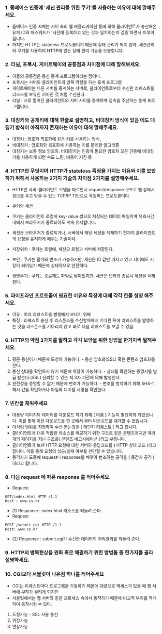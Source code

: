 ### 1. 폼베이스 인증에 '세션 관리를 위한 쿠키'를 사용하는 이유에 대해 말해주세요.
- 폼베이스 인증 자체는 서버 측의 웹 애플리케이션 등에 의해 클라이언트가 송신해온 유저 ID와 패스워드가 '사전에 등록하고 있는 것과 일치하는지 검증'하면서 이루어집니다.
- 하지만 HTTP는 stateless 프로토콜이기 때문에 상태 관리가 되지 않아, 세션관리와 쿠키를 사용하여 HTTP에 없는 상태 관리 기능을 보충합니다.

### 2. 터널, 프록시, 게이트웨이의 공통점과 차이점에 대해 말해보세요.
- 이들의 공통점은 통신 중계 프로그램이라는 점이다.
- 프록시는 서버와 클라이언트의 양쪽 역할을 하는 중계 프로그램
- 게이트웨이는 다른 서버를 중계하는 서버로, 클라이언트로부터 수신한 리퀘스트를 리소스를 보유한 서버인 것 처럼 수신한다.
- 터널 : 서로 쩔어진 클라이언트와 서버 사이를 중계하며 접속을 주선하는 중계 프로그램이다.

### 3. 대칭키와 공개키에 대해 한줄로 설명하고, 비대칭키 방식이 있음 에도 대칭키 방식이 아직까지 존재하는 이유에 대해 말해주세요.
- 대칭키 : 암호화 복호화에 같은 키를 사용하는 방식,
- 비대칭키 : 암호화와 복호화에 사용하는 키를 분리한 알고리즘
- 대칭키는 보통 정보 암호화, 비대칭키는 인증이 필요한 암호화 모든 인증에 비대칭 키를 사용하게 되면 속도 느림, 비용이 커짐 등

### 4. HTTP란 무엇이며 HTTP가 stateless 특징을 가지는 이유와 이를 보안하기 위해서 사용하는 2가지 기술의 차이점 2가지를 설명해주세요.
- HTTP란 서버-클라이언트 모델을 따르면서 request/response 구조로 웹 상에서 정보를 주고 받을 수 있는 TCP/IP 기반으로 작동하는 프로토콜이다.
- 쿠키와 세션
- 쿠키는 클라이언트 로컬에 key-value 쌍으로 저장되는 데이터 파일이며 유효시간 내에서 브라우저가 종료되어도 계속 유지합니다.
- 세션은 브라우저가 종료되거나, 서버에서 해당 세션을 삭제하기 전까지 클라이언트의 요청을 유지하게 해주는 기술이다.

- 저장위차 : 쿠키는 로컬에, 세션으 로컬과 서버에 저장된다.
- 보안 : 쿠키는 탈취와 변조가 가능하지만, 세션은 ID 값만 가지고 있고 서버에도 저장이 되어있기 때문에 상대적으로 안전하다.
- 생명주기 : 쿠키는 종료해도 파일로 남아있지만, 세션은 브라워 종료시 세션을 삭제 한다.


### 5. 파이프라인 프로토콜이 필요한 이유와 특징에 대해 각각 한줄 설명 해주세요.
- 이유 : 여러 리퀘스트를 병행해서 보내기 위해
- 특징 : 리퀘스트 송신 후 리스폰스를 수신할때까지 기다린 뒤에 리퀘스트를 발행하는 것을 리스폰스를 기다리지 않고 바로 다음 리퀘스트를 보낼 수 있음.

### 6. HTTP의 약점 3가지를 말하고 각각 보안을 위한 방법을 한가지씩 말해주세요.
1. 평문 통신이기 때문에 도청이 가능하다. - 통신 암호화(SSL) 혹은 콘텐츠 암호화를 한다. 
2. 통신 상대를 확인하지 않기 때문에 위장이 가능하다. - 상대를 확인하는 증명서를 발급 받는다.(SSL) 신뢰할 수 있는 제 3자 기관에 의해 발행한다.
3. 완전성을 증명할 수 없기 때문에 변조가 가능하다. - 변조를 방지하기 위해 SHA-1 해시 값을 확인하거나 파일의 디지털 서명을 확인한다.

### 7. 빈칸을 채워주세요
- 대용량 이미지와 데이터를 다운로드 하기 위해 ( 라줌 ) 기능이 필요하게 되었습니다. 이를 통해 이전 다운로드를 한 곳에서 부터 다운로드를 재개할 수 있습니다.
- 이처럼 범위를 지정하여 수신 받는것을 ( 레인지 리퀘스트 ) 라고 합니다.
- 클라이언트에 더욱 적합한 리소스를 제공하기 위한 구조로 같은 콘텐츠이지만 여러개의 페이지를 지닌 구조를( 콘텐츠 네고시에이션 )라고 부릅니다.
- 클라이언트가 보낸 HTTP 요청에 대한 서버의 응답코드를 ( HTTP 상태 코드 )라고 합니다. 이를 통해 요청의 성공/실패 여부를 판단할 수 있습니다.
- 동격자가 도중에 request나 response를 빼앗아 변조하는 공격을 ( 중간자 공격 )이라고 합니다.

### 8. 다음 request 에 따른 response 를 적어주세요.
- Request
~~~
GET/index.html HTTP /1.1
Host : www.cs.kr
~~~
- (1) Response : index.html 리소스를 되돌려 준다.
- Request
~~~
POST /submit.cgi HTTP /1.1
Host: www.cs.kr
~~~
- (2) Response : submit.cgi가 수신한 데이터의 처리결과를 되돌려 준다.

### 9. HTTP의 병목현상을 완화 혹은 해결하기 위한 방법들 중 한가지를 골라 설명하세요.

### 10. CGI보다 서블릿이 나은점 하나를 적어주세요
- CGI는 리퀘스트마다 프로그램을 가동하기 때문에 대량으로 액세스가 있을 때 웹 서버에 부하가 걸리게 되지만 
- 서블릿에서는 웹 서버와 같은 프로세스 속에서 동작하기 때문에 비교적 부하를 적게 하여 동작시킬 수 있다.

1. 도청가능 - SSL 사용 통신
2. 위장가능 
3. 변장가능